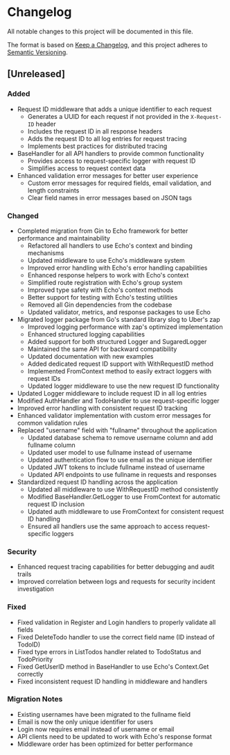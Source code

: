 # Changelog

All notable changes to this project will be documented in this file.

The format is based on [Keep a Changelog](https://keepachangelog.com/en/1.0.0/),
and this project adheres to [Semantic Versioning](https://semver.org/spec/v2.0.0.html).

## [Unreleased]

### Added

-   Request ID middleware that adds a unique identifier to each request
    -   Generates a UUID for each request if not provided in the `X-Request-ID` header
    -   Includes the request ID in all response headers
    -   Adds the request ID to all log entries for request tracing
    -   Implements best practices for distributed tracing
-   BaseHandler for all API handlers to provide common functionality
    -   Provides access to request-specific logger with request ID
    -   Simplifies access to request context data
-   Enhanced validation error messages for better user experience
    -   Custom error messages for required fields, email validation, and length constraints
    -   Clear field names in error messages based on JSON tags

### Changed

-   Completed migration from Gin to Echo framework for better performance and maintainability
    -   Refactored all handlers to use Echo's context and binding mechanisms
    -   Updated middleware to use Echo's middleware system
    -   Improved error handling with Echo's error handling capabilities
    -   Enhanced response helpers to work with Echo's context
    -   Simplified route registration with Echo's group system
    -   Improved type safety with Echo's context methods
    -   Better support for testing with Echo's testing utilities
    -   Removed all Gin dependencies from the codebase
    -   Updated validator, metrics, and response packages to use Echo
-   Migrated logger package from Go's standard library slog to Uber's zap
    -   Improved logging performance with zap's optimized implementation
    -   Enhanced structured logging capabilities
    -   Added support for both structured Logger and SugaredLogger
    -   Maintained the same API for backward compatibility
    -   Updated documentation with new examples
    -   Added dedicated request ID support with WithRequestID method
    -   Implemented FromContext method to easily extract loggers with request IDs
    -   Updated logger middleware to use the new request ID functionality
-   Updated Logger middleware to include request ID in all log entries
-   Modified AuthHandler and TodoHandler to use request-specific logger
-   Improved error handling with consistent request ID tracking
-   Enhanced validator implementation with custom error messages for common validation rules
-   Replaced "username" field with "fullname" throughout the application
    -   Updated database schema to remove username column and add fullname column
    -   Updated user model to use fullname instead of username
    -   Updated authentication flow to use email as the unique identifier
    -   Updated JWT tokens to include fullname instead of username
    -   Updated API endpoints to use fullname in requests and responses
-   Standardized request ID handling across the application
    -   Updated all middleware to use WithRequestID method consistently
    -   Modified BaseHandler.GetLogger to use FromContext for automatic request ID inclusion
    -   Updated auth middleware to use FromContext for consistent request ID handling
    -   Ensured all handlers use the same approach to access request-specific loggers

### Security

-   Enhanced request tracing capabilities for better debugging and audit trails
-   Improved correlation between logs and requests for security incident investigation

### Fixed

-   Fixed validation in Register and Login handlers to properly validate all fields
-   Fixed DeleteTodo handler to use the correct field name (ID instead of TodoID)
-   Fixed type errors in ListTodos handler related to TodoStatus and TodoPriority
-   Fixed GetUserID method in BaseHandler to use Echo's Context.Get correctly
-   Fixed inconsistent request ID handling in middleware and handlers

### Migration Notes

-   Existing usernames have been migrated to the fullname field
-   Email is now the only unique identifier for users
-   Login now requires email instead of username or email
-   API clients need to be updated to work with Echo's response format
-   Middleware order has been optimized for better performance
